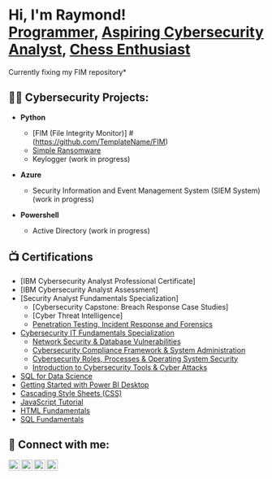 <h1>Hi, I'm Raymond! <br/><a href="https://github.com/TemplateName">Programmer</a>, <a href="https://www.linkedin.com/in/raymond-jerald-ignacio-082455156/">Aspiring Cybersecurity Analyst</a>, <a href="https://github.com/TemplateName/Chess">Chess Enthusiast</a></h1>

<p> Currently fixing my FIM repository* </p>


<h2>👨‍💻 Cybersecurity Projects:</h2>

- <b>Python</b>
  - [FIM (File Integrity Monitor)] #(https://github.com/TemplateName/FIM)
  - [Simple Ransomware](https://github.com/TemplateName/Simple_Ransomware)
  - Keylogger (work in progress)

- <b>Azure</b>
  - Security Information and Event Management System (SIEM System) (work in progress)

- <b>Powershell</b>
  - Active Directory (work in progress)

<h2>📺 Certifications </h2>

- [IBM Cybersecurity Analyst Professional Certificate]
- [IBM Cybersecurity Analyst Assessment]
- [Security Analyst Fundamentals Specialization]
  - [Cybersecurity Capstone: Breach Response Case Studies]
  - [Cyber Threat Intelligence]
  -  [Penetration Testing, Incident Response and Forensics](https://www.credly.com/badges/a9a6cb9d-f4e3-4290-9eff-e8e38fc144fc/public_url)
- [Cybersecurity IT Fundamentals Specialization](https://www.credly.com/badges/0ad8762b-4382-45c8-9de0-81c9ec16ae24/public_url)
  - [Network Security & Database Vulnerabilities](https://www.credly.com/badges/faa6172f-f8fa-46d6-965f-a543aa35b991/public_url)
  - [Cybersecurity Compliance Framework & System Administration](https://www.coursera.org/account/accomplishments/certificate/3PMSF9WPS6ZP)
  - [Cybersecurity Roles, Processes & Operating System Security](https://www.coursera.org/account/accomplishments/certificate/R774WPSNFXJT)
  - [Introduction to Cybersecurity Tools & Cyber Attacks](https://www.credly.com/badges/2ffc4734-c8e2-47ee-b8ef-69d840692f62/public_url)
- [SQL for Data Science](https://www.coursera.org/account/accomplishments/certificate/A8GM2FG4SFS7)
- [Getting Started with Power BI Desktop](https://www.coursera.org/account/accomplishments/certificate/CXHEEZ53MFWP)
- [Cascading Style Sheets (CSS)](https://www.sololearn.com/Certificate/1023-18335026/pdf/)
- [JavaScript Tutorial](https://www.sololearn.com/Certificate/1024-18335026/pdf/)
- [HTML Fundamentals](https://www.sololearn.com/Certificate/1014-18335026/pdf/)
- [SQL Fundamentals](https://www.sololearn.com/Certificate/1060-18335026/pdf/)

<h2> 🤳 Connect with me:</h2>

[<img align="left" alt="RaymondIgnacio | YouTube" width="22px" src="https://cdn.jsdelivr.net/npm/simple-icons@v3/icons/youtube.svg" />][youtube]
[<img align="left" alt="RaymondIgnacio | Twitter" width="22px" src="https://cdn.jsdelivr.net/npm/simple-icons@v3/icons/twitter.svg" />][twitter]
[<img align="left" alt="RaymondIgnacio | LinkedIn" width="22px" src="https://cdn.jsdelivr.net/npm/simple-icons@v3/icons/linkedin.svg" />][linkedin]
[<img align="left" alt="RaymondIgnacio | Instagram" width="22px" src="https://cdn.jsdelivr.net/npm/simple-icons@v3/icons/instagram.svg" />][instagram]

[twitter]: https://twitter.com/Wheymond
[youtube]: https://www.youtube.com/channel/UCV3fNspw-AVH0uHUImaSCEQ
[instagram]: https://www.instagram.com/wheymond/
[linkedin]: https://www.linkedin.com/in/raymond-jerald-ignacio-082455156/

<!--

Here are some ideas to get you started:

- 🔭 I’m currently working on ...
- 🌱 I’m currently learning ...
- 👯 I’m looking to collaborate on ...
- 🤔 I’m looking for help with ...
- 💬 Ask me about ...
- 📫 How to reach me: ...
- 😄 Pronouns: ...
- ⚡ Fun fact: ...
-->
